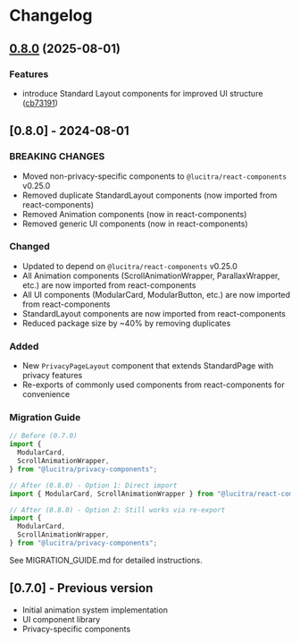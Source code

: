 # Changelog

## [0.8.0](https://github.com/lucitra/lucitra-privacy-components/compare/privacy-components-v0.7.0...privacy-components-v0.8.0) (2025-08-01)

### Features

- introduce Standard Layout components for improved UI structure ([cb73191](https://github.com/lucitra/lucitra-privacy-components/commit/cb73191705d6acf3ce10882a39e1ec97249a4a3b))

## [0.8.0] - 2024-08-01

### BREAKING CHANGES

- Moved non-privacy-specific components to `@lucitra/react-components` v0.25.0
- Removed duplicate StandardLayout components (now imported from react-components)
- Removed Animation components (now in react-components)
- Removed generic UI components (now in react-components)

### Changed

- Updated to depend on `@lucitra/react-components` v0.25.0
- All Animation components (ScrollAnimationWrapper, ParallaxWrapper, etc.) are now imported from react-components
- All UI components (ModularCard, ModularButton, etc.) are now imported from react-components
- StandardLayout components are now imported from react-components
- Reduced package size by ~40% by removing duplicates

### Added

- New `PrivacyPageLayout` component that extends StandardPage with privacy features
- Re-exports of commonly used components from react-components for convenience

### Migration Guide

```javascript
// Before (0.7.0)
import {
  ModularCard,
  ScrollAnimationWrapper,
} from "@lucitra/privacy-components";

// After (0.8.0) - Option 1: Direct import
import { ModularCard, ScrollAnimationWrapper } from "@lucitra/react-components";

// After (0.8.0) - Option 2: Still works via re-export
import {
  ModularCard,
  ScrollAnimationWrapper,
} from "@lucitra/privacy-components";
```

See MIGRATION_GUIDE.md for detailed instructions.

## [0.7.0] - Previous version

- Initial animation system implementation
- UI component library
- Privacy-specific components
